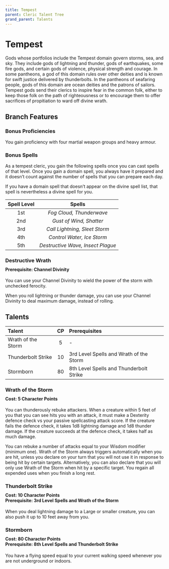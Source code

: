 ```yaml
---
title: Tempest
parent: Cleric Talent Tree
grand_parent: Talents
---
```


# Tempest
Gods whose portfolios include the Tempest domain govern storms, sea, and sky. They include gods of lightning and thunder, gods of earthquakes, some fire gods, and certain gods of violence, physical strength and courage. In some pantheons, a god of this domain rules over other deities and is known for swift justice delivered by thunderbolts. In the pantheons of seafaring people, gods of this domain are ocean deities and the patrons of sailors. Tempest gods send their clerics to inspire fear in the common folk, either to keep those folk on the path of righteousness or to encourage them to offer sacrifices of propitiation to ward off divine wrath.

## Branch Features

### Bonus Proficiencies
You gain proficiency with four martial weapon groups and heavy armour.

### Bonus Spells
As a tempest cleric, you gain the following spells once you can cast spells of that level. Once you gain a domain spell, you always have it prepared and it doesn’t count against the number of spells that you can prepare each day.

If you have a domain spell that doesn’t appear on the divine spell list, that spell is nevertheless a divine spell for you.

| Spell Level | Spells |
|:-----------:|:------:|
| 1st | *Fog Cloud, Thunderwave* |
| 2nd | *Gust of Wind, Shatter* |
| 3rd | *Call Lightning, Sleet Storm* |
| 4th | *Control Water, Ice Storm* |
| 5th | *Destructive Wave, Insect Plague* |

### Destructive Wrath

<div style="margin-top:-10px;"></div>
 
#### **Prerequisite:** Channel Divinity
You can use your Channel Divinity to wield the power of the storm with unchecked ferocity.

When you roll lightning or thunder damage, you can use your Channel Divinity to deal maximum damage, instead of rolling.

## Talents

| Talent | CP | Prerequisites |
|:-------|:--:|:--------------|
| Wrath of the Storm | 5  | - |  
| Thunderbolt Strike | 10 | 3rd Level Spells and Wrath of the Storm |  
| Stormborn          | 80 | 8th Level Spells and Thunderbolt Strike |  

### Wrath of the Storm

<div style="margin-top:-10px;"></div>
 
#### **Cost:** 5 Character Points
You can thunderously rebuke attackers. When a creature within 5 feet of you that you can see hits you with an attack, it must make a Dexterity defence check vs your passive spellcasting attack score. If the creature fails the defence check, it takes 1d8 lightning damage and 1d8 thunder damage. If the creature succeeds at the defence check, it takes half as much damage.

You can rebuke a number of attacks equal to your Wisdom modifier (minimum one). Wrath of the Storm always triggers automatically when you are hit, unless you declare on your turn that you will not use it in response to being hit by certain targets. Alternatively, you can also declare that you will only use Wrath of the Storm when hit by a specific target. You regain all expended uses when you finish a long rest.

### Thunderbolt Strike

<div style="margin-top:-10px;"></div>
 
#### **Cost:** 10 Character Points<br>**Prerequisite:** 3rd Level Spells and Wrath of the Storm
When you deal lightning damage to a Large or smaller creature, you can also push it up to 10 feet away from you.

### Stormborn
<div style="margin-top:-10px;"></div>
 
#### **Cost:** 80 Character Points<br>**Prerequisite:** 8th Level Spells and Thunderbolt Strike
You have a flying speed equal to your current walking speed whenever you are not underground or indoors.
